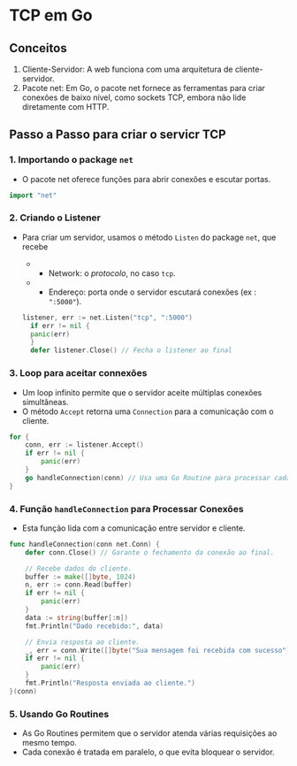 # TCP em Go

## Conceitos

1. Cliente-Servidor: A web funciona com uma arquitetura de cliente-servidor.
2. Pacote net: Em Go, o pacote net fornece as ferramentas para criar conexões de baixo nível, como sockets TCP, embora não lide diretamente com HTTP.

## Passo a Passo para criar o servicr TCP

### 1.  Importando o package `net`

- O pacote net oferece funções para abrir conexões e escutar portas.

```go
import "net"
```

### 2.  Criando o Listener

- Para criar um servidor, usamos o método `Listen` do package `net`, que recebe
  - - Network: o *protocolo*, no caso `tcp`.
  - - Endereço: porta onde o servidor escutará conexões (ex : `":5000"`).

  ```go
  listener, err := net.Listen("tcp", ":5000")
    if err != nil {
    panic(err)
    }
    defer listener.Close() // Fecha o listener ao final
  ```

### 3.  Loop para aceitar connexões

- Um loop infinito permite que o servidor aceite múltiplas conexões simultâneas.
- O método `Accept` retorna uma `Connection` para a comunicação com o cliente.

```go
for {
    conn, err := listener.Accept()
    if err != nil {
        panic(err)
    }
    go handleConnection(conn) // Usa uma Go Routine para processar cada conexão.
}
```

### 4.  Função `handleConnection` para Processar Conexões

- Esta função lida com a comunicação entre servidor e cliente.

```go
func handleConnection(conn net.Conn) {
    defer conn.Close() // Garante o fechamento da conexão ao final.

    // Recebe dados do cliente.
    buffer := make([]byte, 1024)
    n, err := conn.Read(buffer)
    if err != nil {
        panic(err)
    }
    data := string(buffer[:n])
    fmt.Println("Dado recebido:", data)

    // Envia resposta ao cliente.
    _, err = conn.Write([]byte("Sua mensagem foi recebida com sucesso"))
    if err != nil {
        panic(err)
    }
    fmt.Println("Resposta enviada ao cliente.")
}(conn)
```

### 5. Usando Go Routines

- As Go Routines permitem que o servidor atenda várias requisições ao mesmo tempo.
- Cada conexão é tratada em paralelo, o que evita bloquear o servidor.